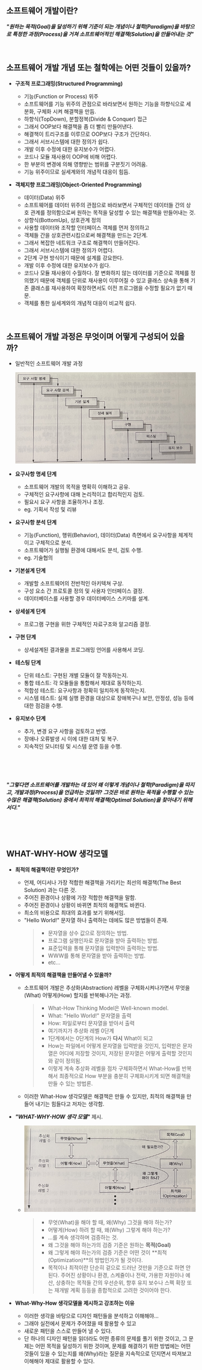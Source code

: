 ## 소프트웨어 개발이란?

***"원하는 목적(Goal)을 달성하기 위해 기준이 되는 개념이나 철학(Paradigm)을 바탕으로 특정한 과정(Process)을 거쳐 소프트웨어적인 해결책(Solution)을 만들어내는 것"***


　

## 소프트웨어 개발 개념 또는 철학에는 어떤 것들이 있을까?

- **구조적 프로그래밍(Structured Programming)**
    - 기능(Function or Process) 위주
    - 소프트웨어를 기능 위주의 관점으로 바라보면서 원하는 기능을 하향식으로 세분화, 구체화 시켜 해결책을 만듬.
    - 하향식(TopDown), 분할정복(Divide & Conquer) 접근
    - 그래서 OOP보다 해결책을 좀 더 빨리 만들어낸다.
    - 해결책이 트리구조를 이루므로 OOP보다 구조가 간단하다.
    - 그래서 서브시스템에 대한 정의가 쉽다.
    - 개발 이후 수정에 대한 유지보수가 어렵다.
    - 코드나 모듈 재사용이 OOP에 비해 어렵다.
    - 한 부분의 변경에 의해 영향받는 범위를 구분짓기 어려움.
    - 기능 위주이므로 실세계와의 개념적 대응이 힘듬.

- **객체지향 프로그래밍(Object-Oriented Programming)**
    - 데이터(Data) 위주
    - 소프트웨어를 데이터 위주의 관점으로 바라보면서 구체적인 데이터들 간의 상호 관계를 정의함으로써 원하는 목적을 달성할 수 있는 해결책을 만들어내는 것.
    - 상향식(BottomUp), 상호관계 정의
    - 사용할 데이터와 조작할 인터페이스 객체를 먼저 정의하고
    - 객체들 간을 상호관련시킴으로써 해결책을 만드는 2단계.
    - 그래서 복잡한 네트워크 구조로 해결책이 만들어진다.
    - 그래서 서브시스템에 대한 정의가 어렵다.
    - 2단계 구현 방식이기 때문에 설계를 강요한다.
    - 개발 이후 수정에 대한 유지보수가 쉽다.
    - 코드나 모듈 재사용이 수월하다.
    잘 변화하지 않는 데이터를 기준으로 객체를 정의했기 때문에 객체를 단위로 재사용이 이루어질 수 있고 클래스 상속을 통해 기존 클래스를 재사용하여 확장하면서도 이전 프로그램을 수정할 필요가 없기 때문.
    - 객체를 통한 실세계와의 개념적 대응이 비교적 쉽다.


　

## 소프트웨어 개발 과정은 무엇이며 어떻게 구성되어 있을까?

- 일반적인 소프트웨어 개발 과정

    ![](https://github.com/icodes-studio/wiki/blob/main/STUDY%2BRND/Gof%20Design%20Pattern/Assets/waterfall.png)

- **요구사항 명세 단계**
    - 소프트웨어 개발의 목적을 명확히 이해하고 공유.
    - 구체적인 요구사항에 대해 논리적이고 합리적인지 검토.
    - 필요시 요구 사항을 조율하거나 조정.
    - eg. 기획서 작성 및 리뷰

- **요구사항 분석 단계**
    - 기능(Function), 행위(Behavior), 데이터(Data) 측면에서 요구사항을 체계적이고 구체적으로 분석.
    - 소프트웨어가 실행될 환경에 대해서도 분석, 검토 수행.
    - eg. 기술협의

- **기본설계 단계**
    - 개발할 소프트웨어의 전반적인 아키텍쳐 구상.
    - 구성 요소 간 프로토콜 정의 및 사용자 인터페이스 결정.
    - 데이터베이스를 사용할 경우 데이터베이스 스키마를 설계.

- **상세설계 단계**
    - 프로그램 구현을 위한 구체적인 자료구조와 알고리즘 결정.

- **구현 단계**
    - 상세설계된 결과물을 프로그래밍 언어를 사용해서 코딩.

- **테스팅 단계**
    - 단위 테스트: 구현된 개별 모듈이 잘 작동하는지.
    - 통합 테스트: 각 모듈들을 통합해서 제대로 동작하는지.
    - 적합성 테스트: 요구사항과 정확히 일치하게 동작하는지.
    - 시스템 테스트: 실제 실행 환경을 대상으로 장애복구나 보안, 안정성, 성능 등에 대한 점검을 수행.

- **유지보수 단계**
    - 추가, 변경 요구 사항을 검토하고 반영.
    - 장애나 오류발생 시 이에 대한 대처 및 복구.
    - 지속적인 모니터링 및 시스템 운영 등을 수행.

　

　

***"그렇다면 소프트웨어를 개발하는 데 있어 왜 이렇게 개념이나 철학(Paradigm)을 따지고, 개발과정(Process)을 언급하는 것일까? 그것은 바로 원하는 목적을 수행할 수 있는 수많은 해결책(Solution) 중에서 최적의 해결책(Optimal Solution)을 찾아내기 위해서다."***

‌　

　

## WHAT-WHY-HOW 생각모델

- **최적의 해결책이란 무엇인가?**
    - 언제, 어디서나 가장 적합한 해결책을 가리키는 최선의 해결책(The Best Solution) 과는 다른 것.
    - 주어진 환경이나 상황에 가장 적합한 해결책을 말함.
    - 주어진 환경이나 상황이 바뀌면 최적의 해결책도 바뀐다.
    - 최소의 비용으로 최대의 효과를 보기 위해서임.
    - "Hello World!" 문자열 하나 출력하는 데에도 많은 방법들이 존재.
        > - 문자열을 상수 값으로 정의하는 방법.
        > - 프로그램 실행인자로 문자열을 받아 출력하는 방법.
        > - 표준입력을 통해 문자열을 입력받아 출력하는 방법.
        > - WWW를 통해 문자열을 받아 출력하는 방법.
        > - etc...

- **어떻게 최적의 해결책을 만들어낼 수 있을까?**
    - 소프트웨어 개발은 추상화(Abstraction) 레벨을 구체화시켜나가면서 무엇을(What) 어떻게(How) 할지를 반복해나가는 과정.
        > - What-How Thinking Model은 Well-known model.
        > - What: "Hello World!" 문자열을 출력
        > - How: 파일로부터 문자열을 받아서 출력
        > - 여기까지가 추상화 레벨 0단계
        > - 1단계에서는 0단계의 How가 **다시** What이 되고
        > - How는 파일에서 어떻게 문자열을 입력받을 것인지, 입력받은 문자열은 어디에 저장할 것이지, 저장된 문자열은 어떻게 출력할 것인지 와 같이 정의됨.
        > - 이렇게 계속 추상화 레벨을 점차 구체화하면서 What-How를 반복해서 최종적으로 How 부분을 충분히 구체화시키게 되면 해결책을 만들 수 있는 방법론.
    - 이러한 What-How 생각모델은 해결책은 만들 수 있지만, 최적의 해결책을 만들어 내기는 힘들다고 저자는 생각함.

- ***"WHAT-WHY-HOW 생각 모델"*** 제시.
    - ![](https://github.com/icodes-studio/wiki/blob/main/STUDY%2BRND/Gof%20Design%20Pattern/Assets/what-why-how.png)
        > - 무엇(What)을 해야 할 때, 왜(Why) 그것을 해야 하는가?
        > - 어떻게(How) 하려 할 때, 왜(Why) 그렇게 해야 하는가?
        > - ...를 계속 생각하며 검증하는 것.
        > - 왜 그것을 해야 하는가의 검증 기준은 원하는 **목적(Goal)**
        > - 왜 그렇게 해야 하는가의 검증 기준은 어떤 것이 **최적(Optimization)**의 방법인가가 될 것이다.
        > - 목적이나 최적이란 단순히 겉으로 드러난 것만을 기준으로 하면 안 된다. 주어진 상황이나 환경, 스케쥴이나 전략, 가용한 자원이나 예산, 상충하는 목적들 간의 우선순위, 향후 유지 보수나 스펙 확장 또는 재개발 계획 등등을 종합적으로 고려한 것이어야 한다.

- **What-Why-How 생각모델을 제시하고 강조하는 이유**
    - 이러한 생각을 바탕으로 디자인 패턴들을 분석하고 이해해야...
    - 그래야 실전에서 문제가 주어졌을 때 활용할 수 있고
    - 새로운 패턴을 스스로 만들어 낼 수 있다.
    - 단 하나의 디자인 패턴을 읽더라도 어떤 종류의 문제를 풀기 위한 것이고, 그 문제는 어떤 목적을 달성하기 위한 것이며, 문제를 해결하기 위한 방법에는 어떤 것들이 있을 수 있는지를 왜(Why)라는 질문을 지속적으로 던지면서 따져보고 이해해야 제대로 활용할 수 있다.

